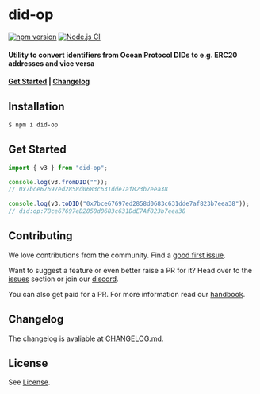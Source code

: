 # did-op

[![npm version](https://badge.fury.io/js/did-op.svg)](https://badge.fury.io/js/did-op)
[![Node.js CI](https://github.com/rugpullindex/did-op/actions/workflows/node.js.yml/badge.svg)](https://github.com/rugpullindex/did-op/actions/workflows/node.js.yml)


#### Utility to convert identifiers from Ocean Protocol DIDs to e.g. ERC20 addresses and vice versa

#### [Get Started](#get-started) | [Changelog](./CHANGELOG.md)

## Installation

```bash
$ npm i did-op
```

## Get Started

```js
import { v3 } from "did-op";

console.log(v3.fromDID(""));
// 0x7bce67697ed2858d0683c631dde7af823b7eea38

console.log(v3.toDID("0x7bce67697ed2858d0683c631dde7af823b7eea38"));
// did:op:7Bce67697eD2858d0683c631DdE7Af823b7eea38
```

## Contributing

We love contributions from the community. Find a [good first
issue](https://github.com/rugpullindex/did-op/issues?q=is%3Aissue+is%3Aopen+label%3A%22good+first+issue%22).

Want to suggest a feature or even better raise a PR for it? Head over to the
[issues](https://github.com/rugpullindex/did-op/issues) section or join
our [discord](https://discord.gg/zhawZxgKQz).

You can also get paid for a PR. For more information read our
[handbook](https://github.com/rugpullindex/documents/blob/master/handbook.md).

## Changelog

The changelog is avaliable at [CHANGELOG.md](./CHANGELOG.md).

## License

See [License](./LICENSE).
